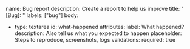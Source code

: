 name: Bug report
description: Create a report to help us improve
title: "[Bug]: "
labels: ["bug"]
body:
  - type: textarea
    id: what-happened
    attributes:
      label: What happened?
      description: Also tell us what you expected to happen
      placeholder: Steps to reproduce, screenshots, logs
    validations:
      required: true
